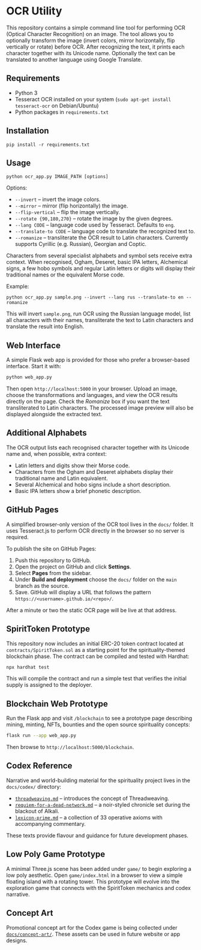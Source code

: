 # OCR Utility

This repository contains a simple command line tool for performing OCR (Optical Character Recognition) on an image. The tool allows you to optionally transform the image (invert colors, mirror horizontally, flip vertically or rotate) before OCR. After recognizing the text, it prints each character together with its Unicode name. Optionally the text can be translated to another language using Google Translate.

## Requirements

- Python 3
- Tesseract OCR installed on your system (`sudo apt-get install tesseract-ocr` on Debian/Ubuntu)
- Python packages in `requirements.txt`

## Installation

```
pip install -r requirements.txt
```

## Usage

```
python ocr_app.py IMAGE_PATH [options]
```

Options:

- `--invert` – invert the image colors.
- `--mirror` – mirror (flip horizontally) the image.
- `--flip-vertical` – flip the image vertically.
- `--rotate {90,180,270}` – rotate the image by the given degrees.
- `--lang CODE` – language code used by Tesseract. Defaults to `eng`.
- `--translate-to CODE` – language code to translate the recognized text to.
- `--romanize` – transliterate the OCR result to Latin characters. Currently
  supports Cyrillic (e.g. Russian), Georgian and Coptic.

Characters from several specialist alphabets and symbol sets receive extra
context. When recognised, Ogham, Deseret, basic IPA letters, Alchemical signs,
a few hobo symbols and regular Latin letters or digits will display their
traditional names or the equivalent Morse code.

Example:

```
python ocr_app.py sample.png --invert --lang rus --translate-to en --romanize
```

This will invert `sample.png`, run OCR using the Russian language model, list all characters with their names, transliterate the text to Latin characters and translate the result into English.

## Web Interface

A simple Flask web app is provided for those who prefer a browser-based
interface. Start it with:

```bash
python web_app.py
```

Then open `http://localhost:5000` in your browser. Upload an image, choose the
transformations and languages, and view the OCR results directly on the page.
Check the *Romanize* box if you want the text transliterated to Latin characters.
The processed image preview will also be displayed alongside the extracted text.

## Additional Alphabets

The OCR output lists each recognised character together with its Unicode name
and, when possible, extra context:

- Latin letters and digits show their Morse code.
- Characters from the Ogham and Deseret alphabets display their traditional
  name and Latin equivalent.
- Several Alchemical and hobo signs include a short description.
- Basic IPA letters show a brief phonetic description.

## GitHub Pages

A simplified browser-only version of the OCR tool lives in the `docs/`
folder. It uses Tesseract.js to perform OCR directly in the browser so
no server is required.

To publish the site on GitHub Pages:

1. Push this repository to GitHub.
2. Open the project on GitHub and click **Settings**.
3. Select **Pages** from the sidebar.
4. Under **Build and deployment** choose the `docs/` folder on the
   `main` branch as the source.
5. Save. GitHub will display a URL that follows the pattern
   `https://<username>.github.io/<repo>/`.

After a minute or two the static OCR page will be live at that address.

## SpiritToken Prototype

This repository now includes an initial ERC-20 token contract located at `contracts/SpiritToken.sol` as a starting point for the spirituality-themed blockchain phase. The contract can be compiled and tested with Hardhat:

```bash
npx hardhat test
```

This will compile the contract and run a simple test that verifies the initial supply is assigned to the deployer.

## Blockchain Web Prototype

Run the Flask app and visit `/blockchain` to see a prototype page describing mining, minting, NFTs, bounties and the open source spirituality concepts:

```bash
flask run --app web_app.py
```

Then browse to `http://localhost:5000/blockchain`.


## Codex Reference

Narrative and world-building material for the spirituality project lives in the `docs/codex/` directory:

- [`threadweaving.md`](docs/codex/threadweaving.md) – introduces the concept of Threadweaving.
- [`requiem-for-a-dead-network.md`](docs/codex/requiem-for-a-dead-network.md) – a noir-styled chronicle set during the blackout of Alkali.
- [`lexicon-prime.md`](docs/codex/lexicon-prime.md) – a collection of 33 operative axioms with accompanying commentary.

These texts provide flavour and guidance for future development phases.

## Low Poly Game Prototype

A minimal Three.js scene has been added under `game/` to begin exploring a low poly aesthetic. Open `game/index.html` in a browser to view a simple floating island with a rotating tower. This prototype will evolve into the exploration game that connects with the SpiritToken mechanics and codex narrative.

## Concept Art

Promotional concept art for the Codex game is being collected under [`docs/concept-art/`](docs/concept-art/). These assets can be used in future website or app designs.

